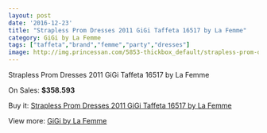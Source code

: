 ```yaml
---
layout: post
date: '2016-12-23'
title: "Strapless Prom Dresses 2011 GiGi Taffeta 16517 by La Femme"
category: GiGi by La Femme
tags: ["taffeta","brand","femme","party","dresses"]
image: http://img.princessan.com/5853-thickbox_default/strapless-prom-dresses-2011-gigi-taffeta-16517-by-la-femme.jpg
---
```

Strapless Prom Dresses 2011 GiGi Taffeta 16517 by La Femme

On Sales: **$358.593**
<a href="https://www.princessan.com/en/gigi-by-la-femme/2673-strapless-prom-dresses-2011-gigi-taffeta-16517-by-la-femme.html"><amp-img layout="responsive" width="600" height="600" src="//img.princessan.com/5853-thickbox_default/strapless-prom-dresses-2011-gigi-taffeta-16517-by-la-femme.jpg" alt="Strapless Prom Dresses 2011 GiGi Taffeta 16517 by La Femme 0" /></a>
<a href="https://www.princessan.com/en/gigi-by-la-femme/2673-strapless-prom-dresses-2011-gigi-taffeta-16517-by-la-femme.html"><amp-img layout="responsive" width="600" height="600" src="//img.princessan.com/5854-thickbox_default/strapless-prom-dresses-2011-gigi-taffeta-16517-by-la-femme.jpg" alt="Strapless Prom Dresses 2011 GiGi Taffeta 16517 by La Femme 1" /></a>

Buy it: [Strapless Prom Dresses 2011 GiGi Taffeta 16517 by La Femme](https://www.princessan.com/en/gigi-by-la-femme/2673-strapless-prom-dresses-2011-gigi-taffeta-16517-by-la-femme.html "Strapless Prom Dresses 2011 GiGi Taffeta 16517 by La Femme")

View more: [GiGi by La Femme](https://www.princessan.com/en/21-gigi-by-la-femme "GiGi by La Femme")